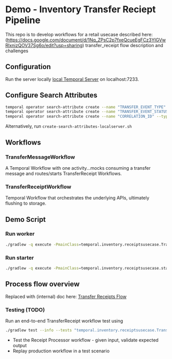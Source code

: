 # Demo - Inventory Transfer Reciept Pipeline

This repo is to develop workflows for a retail usecase described here: (https://docs.google.com/document/d/1Nq_ZPsC2p7fxeQcueEgFCz3YIGVwRlxnizQOV37Sg6o/edit?usp=sharing) transfer_receipt flow description and challenges

## Configuration

Run the server locally  [local Temporal Server](https://docs.temporal.io/cli#starting-the-temporal-server)  on localhost:7233.

## Configure Search Attributes
```bash
temporal operator search-attribute create --name "TRANSFER_EVENT_TYPE" --type keyword
temporal operator search-attribute create --name "TRANSFER_EVENT_STATUS" --type keyword
temporal operator search-attribute create --name "CORRELATION_ID" --type keyword
````

Alternatively, run `create-search-attributes-localserver.sh`

## Workflows
### TransferMessageWorkflow
A Temporal Workflow with one activity...mocks consuming a transfer message and routes/starts TransferReceipt Workflows.

### TransferReceiptWorkflow
Temporal Workflow that orchestrates the underlying APIs, ultimately flushing to storage.

## Demo Script

### Run worker
```bash
./gradlew -q execute -PmainClass=temporal.inventory.receiptsusecase.TransferReceiptsWorker
```` 

### Run starter
```bash
./gradlew -q execute -PmainClass=temporal.inventory.receiptsusecase.starters.RunTransferReceiptBatch
````

## Process flow overview
Replaced with (internal) doc here: [Transfer Receipts Flow](https://docs.google.com/document/d/1YJLXcIXxcKir8bsI4csDj9kk0dS9Fut04Ik2x21lVEk/edit)

### Testing (TODO) 
Run an end-to-end TransferReceipt workflow test using

```bash
./gradlew test --info --tests "temporal.inventory.receiptsusecase.TransferWorkflowTest" 
```


- Test the Receipt Processor workflow - given input, validate expected output 
- Replay production workflow in a test scenario

